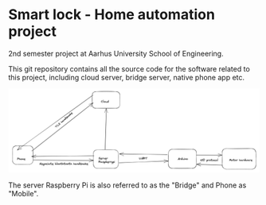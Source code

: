 # Smart lock - Home automation project

2nd semester project at Aarhus University School of Engineering.

This git repository contains all the source code for the software related to this project, including cloud server, bridge server, native phone app etc.

![Photo of early architecture](setup.png)

The server Raspberry Pi is also referred to as the "Bridge" and Phone as "Mobile".

